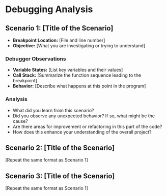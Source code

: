 # Debugging Analysis

## Scenario 1: [Title of the Scenario]

-   **Breakpoint Location:** [File and line number]
-   **Objective:** [What you are investigating or trying to understand]

### Debugger Observations

-   **Variable States:** [List key variables and their values]
-   **Call Stack:** [Summarize the function sequence leading to the breakpoint]
-   **Behavior:** [Describe what happens at this point in the program]

### Analysis

-   What did you learn from this scenario?
-   Did you observe any unexpected behavior? If so, what might be the cause?
-   Are there areas for improvement or refactoring in this part of the code?
-   How does this enhance your understanding of the overall project?

## Scenario 2: [Title of the Scenario]

[Repeat the same format as Scenario 1]

## Scenario 3: [Title of the Scenario]

[Repeat the same format as Scenario 1]